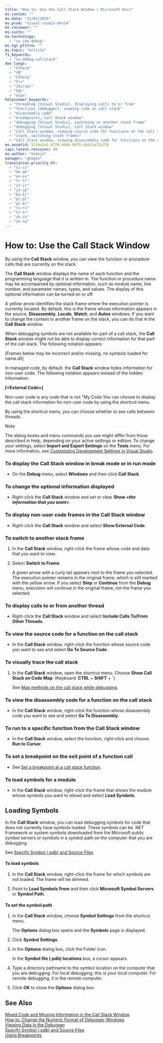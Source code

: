 ```yaml
---
title: "How to: Use the Call Stack Window | Microsoft Docs"
ms.custom: ""
ms.date: "11/01/2016"
ms.prod: "visual-studio-dev14"
ms.reviewer: ""
ms.suite: ""
ms.technology: 
  - "vs-ide-debug"
ms.tgt_pltfrm: ""
ms.topic: "article"
f1_keywords: 
  - "vs.debug.callstack"
dev_langs: 
  - "FSharp"
  - "VB"
  - "CSharp"
  - "C++"
  - "JScript"
  - "SQL"
  - "aspx"
helpviewer_keywords: 
  - "threading [Visual Studio], displaying calls to or from"
  - "functions [debugger], viewing code on call stack"
  - "disassembly code"
  - "breakpoints, Call Stack window"
  - "debugging [Visual Studio], switching to another stack frame"
  - "debugging [Visual Studio], Call Stack window"
  - "Call Stack window, viewing source code for functions on the call stack"
  - "stack, switching stack frames"
  - "Call Stack window, viewing disassembly code for functions on the call stack"
ms.assetid: 5154a2a1-4729-4dbb-b675-db611a72a731
caps.latest.revision: 40
ms.author: "mikejo"
manager: "ghogen"
translation.priority.ht: 
  - "cs-cz"
  - "de-de"
  - "es-es"
  - "fr-fr"
  - "it-it"
  - "ja-jp"
  - "ko-kr"
  - "pl-pl"
  - "pt-br"
  - "ru-ru"
  - "tr-tr"
  - "zh-cn"
  - "zh-tw"
---
```

# How to: Use the Call Stack Window
By using the **Call Stack** window, you can view the function or procedure calls that are currently on the stack.  
  
 The **Call Stack** window displays the name of each function and the programming language that it is written in. The function or procedure name may be accompanied by optional information, such as module name, line number, and parameter names, types, and values. The display of this optional information can be turned on or off.  
  
 A yellow arrow identifies the stack frame where the execution pointer is currently located. By default, this is the frame whose information appears in the source, **Disassembly**, **Locals**, **Watch**, and **Autos** windows. If you want to change the context to another frame on the stack, you can do that in the **Call Stack** window.  
  
 When debugging symbols are not available for part of a call stack, the **Call Stack** window might not be able to display correct information for that part of the call stack. The following notation appears:  
  
 [Frames below may be incorrect and/or missing, no symbols loaded for name.dll]  
  
 In managed code, by default. the **Call Stack** window hides information for non-user code. The following notation appears instead of the hidden information:  
  
 **[\<External Code>]**  
  
 Non-user code is any code that is not "My Code You can choose to display the call stack information for non-user code by using the shortcut menu.  
  
 By using the shortcut menu, you can choose whether to see calls between threads.  
  
> [!NOTE]
>  The dialog boxes and menu commands you see might differ from those described in Help, depending on your active settings or edition. To change your settings, select **Import and Export Settings** on the **Tools** menu. For more information, see [Customizing Development Settings in Visual Studio](http://msdn.microsoft.com/en-us/22c4debb-4e31-47a8-8f19-16f328d7dcd3).  
  
### To display the Call Stack window in break mode or in run mode  
  
-   On the **Debug** menu, select **Windows** and then click **Call Stack**.  
  
### To change the optional information displayed  
  
-   Right-click the **Call Stack** window and set or clear **Show \<***the information that you want***>**.  
  
### To display non-user code frames in the Call Stack window  
  
-   Right-click the **Call Stack** window and select **Show External Code**.  
  
### To switch to another stack frame  
  
1.  In the **Call Stack** window, right-click the frame whose code and data that you want to view.  
  
2.  Select **Switch to Frame**.  
  
     A green arrow with a curly tail appears next to the frame you selected. The execution pointer remains in the original frame, which is still marked with the yellow arrow. If you select **Step** or **Continue** from the **Debug** menu, execution will continue in the original frame, not the frame you selected.  
  
### To display calls to or from another thread  
  
-   Right-click the **Call Stack** window and select **Include Calls To/From Other Threads**.  
  
### To view the source code for a function on the call stack  
  
-   In the **Call Stack** window, right-click the function whose source code you want to see and select **Go To Source Code**.  
  
### To visually trace the call stack  
  
1.  In the **Call Stack** window, open the shortcut menu. Choose **Show Call Stack on Code Map**. (Keyboard: **CTRL** + **SHIFT** + **`**)  
  
     See [Map methods on the call stack while debugging](../debugger/map-methods-on-the-call-stack-while-debugging-in-visual-studio.md).  
  
### To view the disassembly code for a function on the call stack  
  
-   In the **Call Stack** window, right-click the function whose disassembly code you want to see and select **Go To Disassembly**.  
  
### To run to a specific function from the Call Stack window  
  
-  In the **Call Stack** window, select the function, right-click and  choose **Run to Cursor**.  
  
### To set a breakpoint on the exit point of a function call  
  
-   See [Set a breakpoint at a call stack function](../debugger/using-breakpoints.md#BKMK_Set_a_breakpoint_in_the_call_stack_window).  
  
### To load symbols for a module  
  
-   In the **Call Stack** window, right-click the frame that shows the module whose symbols you want to reload and select **Load Symbols**.  
  
## Loading Symbols  
 In the **Call Stack** window, you can load debugging symbols for code that does not currently have symbols loaded. These symbols can be .NET Framework or system symbols downloaded from the Microsoft public symbol servers or symbols in a symbol path on the computer that you are debugging.  
  
 See [Specify Symbol (.pdb) and Source Files](../debugger/specify-symbol-dot-pdb-and-source-files-in-the-visual-studio-debugger.md)  
  
#### To load symbols  
  
1.  In the **Call Stack** window, right-click the frame for which symbols are not loaded. The frame will be dimmed.  
  
2.  Point to **Load Symbols From** and then click **Microsoft Symbol Servers** or **Symbol Path**.  
  
#### To set the symbol path  
  
1.  In the **Call Stack** window, choose **Symbol Settings** from the shortcut menu.  
  
     The **Options** dialog box opens and the **Symbols** page is displayed.  
  
2.  Click **Symbol Settings**.  
  
3.  In the **Options** dialog box, click the Folder icon.  
  
     In the **Symbol file (.pdb) locations** box, a cursor appears.  
  
4.  Type a directory pathname to the symbol location on the computer that you are debugging. For local debugging, this is your local computer. For remote debugging, it is the remote computer.  
  
5.  Click **OK** to close the **Options** dialog box.  
  
## See Also  
 [Mixed Code and Missing Information in the Call Stack Window](../debugger/mixed-code-and-missing-information-in-the-call-stack-window.md)   
 [How to: Change the Numeric Format of Debugger Windows](../Topic/How%20to:%20Change%20the%20Numeric%20Format%20of%20Debugger%20Windows.md)   
 [Viewing Data in the Debugger](../debugger/viewing-data-in-the-debugger.md)   
 [Specify Symbol (.pdb) and Source Files](../debugger/specify-symbol-dot-pdb-and-source-files-in-the-visual-studio-debugger.md)   
 [Using Breakpoints](../debugger/using-breakpoints.md)